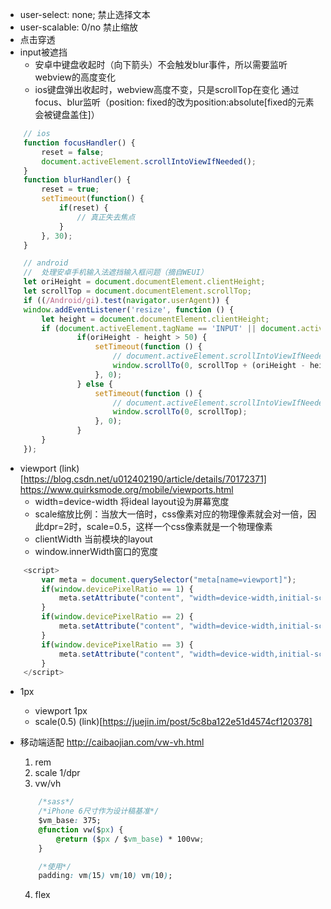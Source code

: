 - user-select: none; 禁止选择文本
- user-scalable: 0/no 禁止缩放
- 点击穿透
- input被遮挡
    + 安卓中键盘收起时（向下箭头）不会触发blur事件，所以需要监听webview的高度变化
    + ios键盘弹出收起时，webview高度不变，只是scrollTop在变化 通过focus、blur监听（position: fixed的改为position:absolute[fixed的元素会被键盘盖住]）
```js
    // ios
    function focusHandler() {
        reset = false;
        document.activeElement.scrollIntoViewIfNeeded();
    }
    function blurHandler() {
        reset = true;
        setTimeout(function() {
            if(reset) {
                // 真正失去焦点 
            }
        }, 30);
    }

    // android
    //  处理安卓手机输入法遮挡输入框问题（摘自WEUI）
    let oriHeight = document.documentElement.clientHeight;
    let scrollTop = document.documentElement.scrollTop;
    if ((/Android/gi).test(navigator.userAgent)) {
    window.addEventListener('resize', function () {
        let height = document.documentElement.clientHeight;
        if (document.activeElement.tagName == 'INPUT' || document.activeElement.tagName =='TEXTAREA') {
                if(oriHeight - height > 50) {
                    setTimeout(function () {
                        // document.activeElement.scrollIntoViewIfNeeded();
                        window.scrollTo(0, scrollTop + (oriHeight - height));
                    }, 0);
                } else {
                    setTimeout(function () {
                        // document.activeElement.scrollIntoViewIfNeeded();
                        window.scrollTo(0, scrollTop);
                    }, 0);
                }
        }
    });
```
- viewport
    (link)[https://blog.csdn.net/u012402190/article/details/70172371]
    https://www.quirksmode.org/mobile/viewports.html
    <meta name="viewport" content="width=device-width;initial-scale=1;min-scale:1;max-scale:1"/>
    + width=device-width 将ideal layout设为屏幕宽度
    + scale缩放比例：当放大一倍时，css像素对应的物理像素就会对一倍，因此dpr=2时，scale=0.5，这样一个css像素就是一个物理像素
    + clientWidth 当前模块的layout
    + window.innerWidth窗口的宽度
```js
    <script>
        var meta = document.querySelector("meta[name=viewport]");
        if(window.devicePixelRatio == 1) {
            meta.setAttribute("content", "width=device-width,initial-scale=1,min-scale:1,max-scale:1");
        }
        if(window.devicePixelRatio == 2) {
            meta.setAttribute("content", "width=device-width,initial-scale=0.5,min-scale:0.5,max-scale:0.5");
        }
        if(window.devicePixelRatio == 3) {
            meta.setAttribute("content", "width=device-width,initial-scale=0.33333,min-scale:0.33333,max-scale:0.33333");
        }
    </script>
```
- 1px
    + viewport 1px
    + scale(0.5)
    (link)[https://juejin.im/post/5c8ba122e51d4574cf120378]

- 移动端适配
http://caibaojian.com/vw-vh.html
    1. rem
    2. scale 1/dpr
    3. vw/vh
    ```css
        /*sass*/
        /*iPhone 6尺寸作为设计稿基准*/
        $vm_base: 375; 
        @function vw($px) {
            @return ($px / $vm_base) * 100vw;
        }

        /*使用*/
        padding: vm(15) vm(10) vm(10);
    ```
    4. flex
